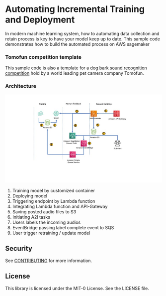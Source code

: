 # Automating Incremental Training and Deployment 

In modern machine learning system, how to automating data collection and retain process is key to have your model keep up to date. This sample code demonstrates how to build the automated process on AWS sagemaker 


### Tomofun competition template

This sample code is also a template for a [dog bark sound recognition competition](https://tbrain.trendmicro.com.tw/Competitions/Details/15) hold by a world leading pet camera company Tomofun.  


### Architecture 

![architecture](./architecture.jpg)

1. Training model by customized container  
2. Deploying model
3. Triggering endpoint by Lambda function 
4. Integrating Lambda function and API-Gateway 
5. Saving posted audio files to S3 
6. Initiating A2I tasks 
7. Users labels the incoming audios 
8. EventBridge passing label complete event to SQS 
9. User trigger retraining / update model  


## Security

See [CONTRIBUTING](CONTRIBUTING.md#security-issue-notifications) for more information.

## License

This library is licensed under the MIT-0 License. See the LICENSE file.

